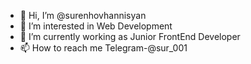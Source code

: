 - 👋 Hi, I’m @surenhovhannisyan
- 👀 I’m interested in Web Development
- 🌱 I’m currently working as Junior FrontEnd Developer
- 📫 How to reach me Telegram-@sur_001

<!---
surohovhannisyan/surohovhannisyan is a ✨ special ✨ repository because its `README.md` (this file) appears on your GitHub profile.
You can click the Preview link to take a look at your changes.
--->
